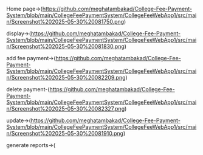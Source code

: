 Home page->(https://github.com/meghatambakad/College-Fee-Payment-System/blob/main/CollegeFeePaymentSystem/CollegeFeeWebApp1/src/main/Screenshot%202025-05-30%20081750.png)

display->(https://github.com/meghatambakad/College-Fee-Payment-System/blob/main/CollegeFeePaymentSystem/CollegeFeeWebApp1/src/main/Screenshot%202025-05-30%20081830.png)

add fee payment->(https://github.com/meghatambakad/College-Fee-Payment-System/blob/main/CollegeFeePaymentSystem/CollegeFeeWebApp1/src/main/Screenshot%202025-05-30%20082209.png)

delete payment-(https://github.com/meghatambakad/College-Fee-Payment-System/blob/main/CollegeFeePaymentSystem/CollegeFeeWebApp1/src/main/Screenshot%202025-05-30%20082327.png)

update->(https://github.com/meghatambakad/College-Fee-Payment-System/blob/main/CollegeFeePaymentSystem/CollegeFeeWebApp1/src/main/Screenshot%202025-05-30%20081910.png)

generate reports->(
